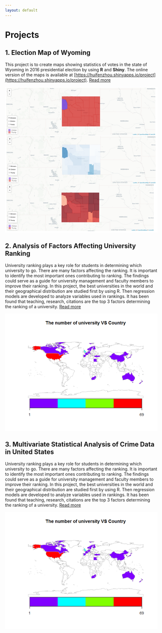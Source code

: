 ```yaml
---
layout: default
---
```



# [](#header-1)Projects

## [](#header-2)1. Election Map of Wyoming

This project is to create maps showing statistics of votes in the state of Wyoming in 2016 presidential election by using **R** and **Shiny**. The online version of the maps is available at [https://huifenzhou.shinyapps.io/project](https://huifenzhou.shinyapps.io/project). [Read more](election-map)

![](map.PNG)

## [](#header-2)2. Analysis of Factors Affecting University Ranking

University ranking plays a key role for students in determining which university to go. There are many factors affecting the ranking. It is important to identify the most important ones contributing to ranking. The findings could serve as a guide for university management and faculty members to improve their ranking. In this project, the best universities in the world and their geographical distribution are studied first by using R. Then regression models are developed to analyze variables used in rankings. It has been found that teaching, research, citations are the top 3 factors determining the ranking of a university. [Read more](university-ranking)

![](univeristy-distribution.png)

## [](#header-3)3. Multivariate Statistical Analysis of Crime Data in United States

University ranking plays a key role for students in determining which university to go. There are many factors affecting the ranking. It is important to identify the most important ones contributing to ranking. The findings could serve as a guide for university management and faculty members to improve their ranking. In this project, the best universities in the world and their geographical distribution are studied first by using R. Then regression models are developed to analyze variables used in rankings. It has been found that teaching, research, citations are the top 3 factors determining the ranking of a university. [Read more](crime-data)

![](univeristy-distribution.png)
